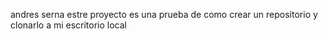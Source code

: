andres serna
estre proyecto es una prueba de como crear un repositorio y clonarlo a mi escritorio local
